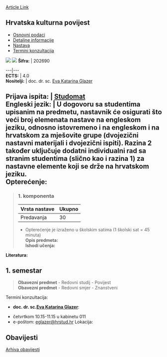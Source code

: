 [Article Link](https://www.fhs.hr/predmet/hkp)

## Hrvatska kulturna povijest
  * [Osnovni podaci](https://www.fhs.hr/predmet/hkp#v1id-904814_6959_1_0 "Osnovni podaci")
  * [Detaljne informacije](https://www.fhs.hr/predmet/hkp#v1id-904814_6959_1_1 "Detaljne informacije")
  * [Nastava](https://www.fhs.hr/predmet/hkp#v1id-904814_6959_1_2 "Nastava")
  * [Termini konzultacija](https://www.fhs.hr/predmet/hkp#v1id-904814_6959_1_3 "Termini konzultacija")


[![](https://www.fhs.hr/img/flags/gif/hr.gif)](https://www.fhs.hr/predmet/hkp) [![](https://www.fhs.hr/img/flags/gif/gb.gif)](https://www.fhs.hr/en/course/cch)
**Šifra:** |  202690  
  
---|---  
**ECTS:** |  4.0   
**Nositelji:** |  doc. dr. sc. [Eva Katarina Glazer](https://www.fhs.hr/djelatnik/eva_katarina.glazer)   
  
**Prijava ispita:** |  [Studomat](http://www.isvu.hr/studomat)  
**Engleski jezik:** |  U dogovoru sa studentima upisanim na predmetu, nastavnik će osigurati što veći broj elemenata nastave na engleskom jeziku, odnosno istovremeno i na engleskom i na hrvatskom za mješovite grupe (dvojezični nastavni materijali i dvojezični ispiti). Razina 2 također uključuje dodatni individualni rad sa stranim studentima (slično kao i razina 1) za nastavne elemente koji se drže na hrvatskom jeziku.   
**Opterećenje:**  
---  
> ### 1. komponenta
> | Vrsta nastave | Ukupno  
> ---|---  
> Predavanja | 30  
> * Opterećenje je izraženo u školskim satima (1 školski sat = 45 minuta)   
**Opis predmeta:**  
> **Ishodi učenja:**  

  
**Literatura:**  

  
**1. semestar**  
---  
> **Obavezni predmet** - Redovni studij - Povijest  
>  **Obavezni predmet** - Redovni smjer - Znanstveni  
>   
Termini konzultacija: 
  * **doc. dr. sc.[Eva Katarina Glazer](https://www.fhs.hr/djelatnik/eva_katarina.glazer)**: 
- četvrtkom 10.15-11.15 u kabinetu 011
- e-poštom: eglazer@hrstud.hr
Lokacija: 


## Obavijesti
[Arhiva obavijesti](https://www.fhs.hr/predmet/hkp?@=218ct#news_116738 "Arhiva obavijesti")
